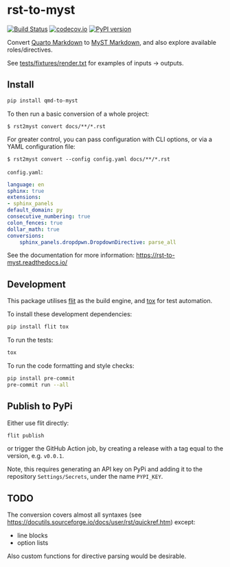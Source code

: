 # rst-to-myst

[![Build Status][ci-badge]][ci-link]
[![codecov.io][cov-badge]][cov-link]
[![PyPI version][pypi-badge]][pypi-link]

Convert [Quarto Markdown](https://quarto.org/) to [MyST Markdown](https://myst-parser.readthedocs.io/),
and also explore available roles/directives.

See [tests/fixtures/render.txt](tests/fixtures/render.txt) for examples of inputs -> outputs.

## Install

```bash
pip install qmd-to-myst
```

To then run a basic conversion of a whole project:

```console
$ rst2myst convert docs/**/*.rst
```

For greater control, you can pass configuration with CLI options, or via a YAML configuration file:

```console
$ rst2myst convert --config config.yaml docs/**/*.rst
```

`config.yaml`:

```yaml
language: en
sphinx: true
extensions:
- sphinx_panels
default_domain: py
consecutive_numbering: true
colon_fences: true
dollar_math: true
conversions:
    sphinx_panels.dropdpwn.DropdownDirective: parse_all
```

See the documentation for more information: <https://rst-to-myst.readthedocs.io/>

## Development

This package utilises [flit](https://flit.readthedocs.io) as the build engine, and [tox](https://tox.readthedocs.io) for test automation.

To install these development dependencies:

```bash
pip install flit tox
```

To run the tests:

```bash
tox
```

To run the code formatting and style checks:

```bash
pip install pre-commit
pre-commit run --all
```

## Publish to PyPi

Either use flit directly:

```bash
flit publish
```

or trigger the GitHub Action job, by creating a release with a tag equal to the version, e.g. `v0.0.1`.

Note, this requires generating an API key on PyPi and adding it to the repository `Settings/Secrets`, under the name `PYPI_KEY`.

## TODO

The conversion covers almost all syntaxes (see <https://docutils.sourceforge.io/docs/user/rst/quickref.htm>) except:

- line blocks
- option lists

Also custom functions for directive parsing would be desirable.

[ci-badge]: https://github.com/executablebooks/rst-to-myst/workflows/CI/badge.svg?branch=main
[ci-link]: https://github.com/executablebooks/rst-to-myst/actions?query=workflow%3ACI+branch%3Amain+event%3Apush
[cov-badge]: https://codecov.io/gh/executablebooks/rst-to-myst/branch/main/graph/badge.svg
[cov-link]: https://codecov.io/gh/executablebooks/rst-to-myst
[pypi-badge]: https://img.shields.io/pypi/v/rst-to-myst.svg
[pypi-link]: https://pypi.org/project/rst-to-myst
